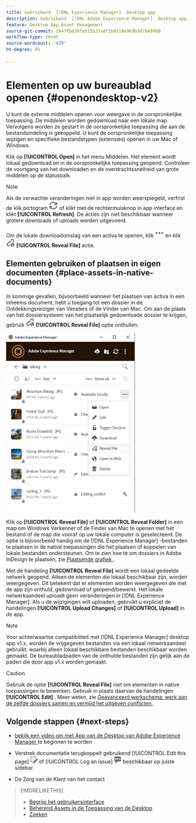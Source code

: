 ```yaml
---
title: Gebruikend  [!DNL Experience Manager]  Desktop app
description: Gebruikend  [!DNL Adobe Experience Manager]  Desktop app.
feature: Desktop App,Asset Management
source-git-commit: 2947fbd3bfeb15b37a8f1b0118e969b5d70499d0
workflow-type: tm+mt
source-wordcount: '429'
ht-degree: 0%

---
```



# Elementen op uw bureaublad openen {#openondesktop-v2}

U kunt de externe middelen openen voor weergave in de oorspronkelijke toepassing. De middelen worden gedownload naar een lokale map. Vervolgens worden ze gestart in de oorspronkelijke toepassing die aan de bestandsindeling is gekoppeld. U kunt de oorspronkelijke toepassing wijzigen en specifieke bestandstypen (extensies) openen in uw Mac of Windows.

Klik op **[!UICONTROL Open]** in het menu Middelen. Het element wordt lokaal gedownload en in de oorspronkelijke toepassing geopend. Controleer de voortgang van het downloaden en de overdrachtssnelheid van grote middelen op de statusbalk.

<!-- ![Download progress bar for large-sized assets](assets/download_status_bar_da2.png "Download progress bar for large-sized assets")
-->

>[!NOTE]
>
>Als de verwachte veranderingen niet in app worden weerspiegeld, verfrist de klik pictogram ![ vernieuwt pictogram ](assets/do-not-localize/refresh.png) of klikt met de rechtermuisknop in app interface en klikt **[!UICONTROL Refresh]**. De acties zijn niet beschikbaar wanneer grotere downloads of uploads worden uitgevoerd.

Om de lokale downloadomslag van een activa te openen, klik ![ Meer actiepictogram ](assets/do-not-localize/more2_da2.png) en klik ![ onthullen pictogram ](assets/do-not-localize/reveal_action2_da2.png) **[!UICONTROL Reveal File]** actie.

## Elementen gebruiken of plaatsen in eigen documenten {#place-assets-in-native-documents}

In sommige gevallen, bijvoorbeeld wanneer het plaatsen van activa in een inheems document, hebt u toegang tot een dossier in de Ontdekkingsreiziger van Vensters of de Vinder van Mac. Om aan de plaats van het dossiersysteem van het plaatselijk gedownloade dossier te krijgen, gebruik ![ het pictogram ](assets/do-not-localize/reveal_action2_da2.png) **[!UICONTROL Reveal File]** optie onthullen.

![ openbaart de actie van het Dossier voor een activa ](assets/revealfile_action_da2.png " onthullen actie van het Dossier voor een activa ")

Klik op **[!UICONTROL Reveal File]** of **[!UICONTROL Reveal Folder]** in een map om Windows Verkenner of de Finder van Mac te openen met het bestand of de map die vooraf op uw lokale computer is geselecteerd. De optie is bijvoorbeeld handig om de [!DNL Experience Manager] -bestanden te plaatsen in de native toepassingen die het plaatsen of koppelen van lokale bestanden ondersteunen. Om te zien hoe te om dossiers in Adobe InDesign te plaatsen, zie [ Plaatsende grafiek ](https://helpx.adobe.com/indesign/using/placing-graphics.html).

Met de handeling **[!UICONTROL Reveal File]** wordt een lokaal gedeelde netwerk geopend. Alleen de elementen die lokaal beschikbaar zijn, worden weergegeven. Dit betekent dat er elementen worden weergegeven die met de app zijn onthuld, gedownload of geopend/bewerkt. Het lokale netwerkaandeel uploadt geen veranderingen in [!DNL Experience Manager]. Als u de wijzigingen wilt uploaden, gebruikt u expliciet de handelingen **[!UICONTROL Upload Changes]** of **[!UICONTROL Upload]** in de app.

>[!NOTE]
>
>Voor achterwaartse compatibiliteit met [!DNL Experience Manager] desktop app v1.x, worden de vrijgegeven bestanden via een lokaal netwerkaandeel gebruikt, waarbij alleen lokaal beschikbare bestanden beschikbaar worden gemaakt. De bureaubladpaden van de onthulde bestanden zijn gelijk aan de paden die door app v1.x worden gemaakt.

>[!CAUTION]
>
>Gebruik de optie **[!UICONTROL Reveal File]** niet om elementen in native toepassingen te bewerken. Gebruik in plaats daarvan de handelingen **[!UICONTROL Edit]** . Meer weten, zie [ Geavanceerd werkschema: werk aan de zelfde dossiers samen en vermijd het uitgeven conflicten ](#adv-workflow-collaborate-avoid-conflicts).

## Volgende stappen {#next-steps}

* [ bekijk een video om met App van de Desktop van Adobe Experience Manager ](https://experienceleague.adobe.com/en/docs/experience-manager-learn/assets/creative-workflows/aem-desktop-app) te beginnen te worden

* Verstrek documentatie terugkoppelt gebruikend [!UICONTROL Edit this page] ![ uitgeeft de pagina ](assets/do-not-localize/edit-page.png) of [!UICONTROL Log an issue] ![ creeer een kwestie GitHub ](assets/do-not-localize/github-issue.png) beschikbaar op juiste sidebar

* De Zorg van de Klant van het contact [](https://experienceleague.adobe.com/?support-solution=General#support)

>[!MORELIKETHIS]
>
>* [ Begrijp het gebruikersinterface ](/help/using/user-interface.md)
>* [ Beherend Assets in de Toepassing van de Desktop ](/help/using/assets-management-tasks.md)
>* [Zoeken](/help/using/search.md)
